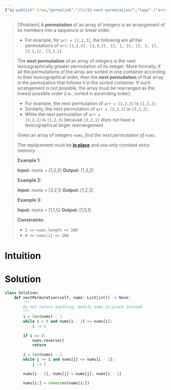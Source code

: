 ```yaml
---
{"dg-publish":true,"permalink":"/lc/31-next-permutation/","tags":["array","twoPointer","permutation"]}
---
```


> [!Problem]
> A **permutation** of an array of integers is an arrangement of its members into a sequence or linear order.
> 
> - For example, for `arr = [1,2,3]`, the following are all the permutations of `arr`: `[1,2,3], [1,3,2], [2, 1, 3], [2, 3, 1], [3,1,2], [3,2,1]`.
> 
> The **next permutation** of an array of integers is the next lexicographically greater permutation of its integer. More formally, if all the permutations of the array are sorted in one container according to their lexicographical order, then the **next permutation** of that array is the permutation that follows it in the sorted container. If such arrangement is not possible, the array must be rearranged as the lowest possible order (i.e., sorted in ascending order).
> 
> - For example, the next permutation of `arr = [1,2,3]` is `[1,3,2]`.
> - Similarly, the next permutation of `arr = [2,3,1]` is `[3,1,2]`.
> - While the next permutation of `arr = [3,2,1]` is `[1,2,3]` because `[3,2,1]` does not have a lexicographical larger rearrangement.
> 
> Given an array of integers `nums`, _find the next permutation of_ `nums`.
> 
> The replacement must be **[in place](http://en.wikipedia.org/wiki/In-place_algorithm)** and use only constant extra memory.
> 
> **Example 1:**
> 
> **Input:** nums = [1,2,3]
> **Output:** [1,3,2]
> 
> **Example 2:**
> 
> **Input:** nums = [3,2,1]
> **Output:** [1,2,3]
> 
> **Example 3:**
> 
> **Input:** nums = [1,1,5]
> **Output:** [1,5,1]
> 
> **Constraints:**
> 
> - `1 <= nums.length <= 100`
> - `0 <= nums[i] <= 100`

# Intuition

# Solution
```python
class Solution:
    def nextPermutation(self, nums: List[int]) -> None:
        """
        Do not return anything, modify nums in-place instead.
        """
        i = len(nums) - 1
        while i > 0 and nums[i - 1] >= nums[i]:
            i -= 1
        
        if i == 0:
            nums.reverse()
            return
        
        j = len(nums) - 1
        while j >= i and nums[j] <= nums[i - 1]:
            j -= 1
        
        nums[i - 1], nums[j] = nums[j], nums[i - 1]

        nums[i:] = reversed(nums[i:])
```
